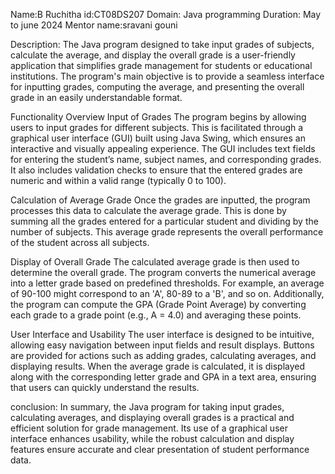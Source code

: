 Name:B Ruchitha id:CT08DS207 Domain: Java programming Duration: May to june 2024 Mentor name:sravani gouni

Description: The Java program designed to take input grades of subjects, calculate the average, and display the overall grade is a user-friendly application that simplifies grade management for students or educational institutions. The program's main objective is to provide a seamless interface for inputting grades, computing the average, and presenting the overall grade in an easily understandable format.

Functionality Overview Input of Grades The program begins by allowing users to input grades for different subjects. This is facilitated through a graphical user interface (GUI) built using Java Swing, which ensures an interactive and visually appealing experience. The GUI includes text fields for entering the student’s name, subject names, and corresponding grades. It also includes validation checks to ensure that the entered grades are numeric and within a valid range (typically 0 to 100).

Calculation of Average Grade Once the grades are inputted, the program processes this data to calculate the average grade. This is done by summing all the grades entered for a particular student and dividing by the number of subjects. This average grade represents the overall performance of the student across all subjects.

Display of Overall Grade The calculated average grade is then used to determine the overall grade. The program converts the numerical average into a letter grade based on predefined thresholds. For example, an average of 90-100 might correspond to an 'A', 80-89 to a 'B', and so on. Additionally, the program can compute the GPA (Grade Point Average) by converting each grade to a grade point (e.g., A = 4.0) and averaging these points.

User Interface and Usability The user interface is designed to be intuitive, allowing easy navigation between input fields and result displays. Buttons are provided for actions such as adding grades, calculating averages, and displaying results. When the average grade is calculated, it is displayed along with the corresponding letter grade and GPA in a text area, ensuring that users can quickly understand the results.

conclusion: In summary, the Java program for taking input grades, calculating averages, and displaying overall grades is a practical and efficient solution for grade management. Its use of a graphical user interface enhances usability, while the robust calculation and display features ensure accurate and clear presentation of student performance data.
